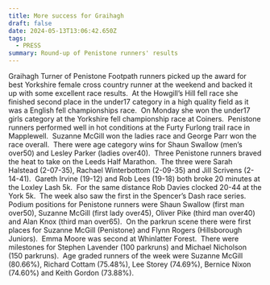 ```yaml
---
title: More success for Graihagh
draft: false
date: 2024-05-13T13:06:42.650Z
tags:
  - PRESS
summary: Round-up of Penistone runners' results
---
```

Graihagh Turner of Penistone Footpath runners picked up the award for best Yorkshire female cross country runner at the weekend and backed it up with some excellent race results.  At the Howgill’s Hill fell race she finished second place in the under17 category in a high quality field as it was a English fell championships race.  On Monday she won the under17 girls category at the Yorkshire fell championship race at Coiners.  Penistone runners performed well in hot conditions at the Furty Furlong trail race in Mapplewell.  Suzanne McGill won the ladies race and George Parr won the race overall.  There were age category wins for Shaun Swallow (men’s over50) and Lesley Parker (ladies over40).  Three Penistone runners braved the heat to take on the Leeds Half Marathon.  The three were Sarah Halstead (2-07-35), Rachael Winterbottom (2-09-35) and Jill Scrivens (2-14-41).  Gareth Irvine (19-12) and Rob Lees (19-18) both broke 20 minutes at the Loxley Lash 5k.  For the same distance Rob Davies clocked 20-44 at the York 5k.  The week also saw the first in the Spencer’s Dash race series.  Podium positions for Penistone runners were Shaun Swallow (first man over50), Suzanne McGill (first lady over45), Oliver Pike (third man over40) and Alan Knox (third man over65).  On the parkrun scene there were first places for Suzanne McGill (Penistone) and Flynn Rogers (Hillsborough Juniors).  Emma Moore was second at Whinlatter Forest.  There were milestones for Stephen Lavender (100 parkruns) and Michael Nicholson (150 parkruns).  Age graded runners of the week were Suzanne McGill (80.66%), Richard Cottam (75.48%), Lee Storey (74.69%), Bernice Nixon (74.60%) and Keith Gordon (73.88%).